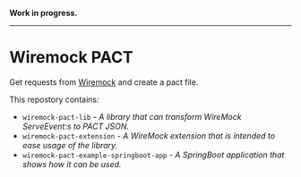 
**Work in progress.**

--------------

# Wiremock PACT

Get requests from [Wiremock](https://github.com/wiremock/wiremock/) and create a pact file.

This repostory contains:

 - `wiremock-pact-lib` - *A library that can transform WireMock ServeEvent:s to PACT JSON.*
 - `wiremock-pact-extension` - *A WireMock extension that is intended to ease usage of the library.*
 - `wiremock-pact-example-springboot-app` - *A SpringBoot application that shows how it can be used.*
